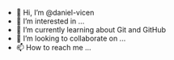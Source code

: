 - 👋 Hi, I’m @daniel-vicen
- 👀 I’m interested in ...
- 🌱 I’m currently learning about Git and GitHub
- 💞️ I’m looking to collaborate on ...
- 📫 How to reach me ...

<!---
daniel-vicen/daniel-vicen is a ✨ special ✨ repository because its `README.md` (this file) appears on your GitHub profile.
You can click the Preview link to take a look at your changes.
--->
